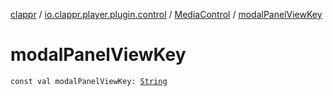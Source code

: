 [clappr](../../index.md) / [io.clappr.player.plugin.control](../index.md) / [MediaControl](index.md) / [modalPanelViewKey](./modal-panel-view-key.md)

# modalPanelViewKey

`const val modalPanelViewKey: `[`String`](https://kotlinlang.org/api/latest/jvm/stdlib/kotlin/-string/index.html)